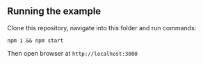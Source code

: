 ## Running the example

Clone this repository, navigate into this folder and run commands:

    npm i && npm start

Then open browser at `http://localhost:3000`